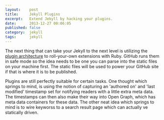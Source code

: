 ```yaml
---
layout:    post
title:     Jekyll Plugins
excerpt:   Extend Jekyll by hacking your plugins.
date:      2013-12-27 00:06:05
published: false
category:  jekyll
tags:      jekyll
---
```


The next thing that can take your Jekyll to the next level is utilizing the [plugin architecture][jekyll-plugins] to roll-your-own extensions with Ruby. GitHub runs them in safe mode so the idea needs to be one you can parse into the static files on your machine first. The static files will be used to power your GitHub site if that is where it is to be published.

Plugins are still perfectly suitable for certain tasks. One thought which springs to mind, is using the notion of capturing an &#39;authored on&#39; and &#39;last modified&#39; timestamp set for notifying readers with a little extra meta data. The timestamps can then also make their way into Open Graph, which has meta data containers for these data. The other neat idea which springs to mind is to wire keyworss to a search result page which can actually ve statically driven.

[jekyll-plugins]: http://jekyllrb.com/docs/plugins/
